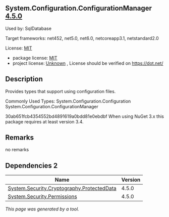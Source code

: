 System.Configuration.ConfigurationManager [4.5.0](https://www.nuget.org/packages/System.Configuration.ConfigurationManager/4.5.0)
--------------------

Used by: SqlDatabase

Target frameworks: net452, net5.0, net6.0, netcoreapp3.1, netstandard2.0

License: [MIT](../../../../licenses/mit) 

- package license: [MIT](https://github.com/dotnet/corefx/blob/master/LICENSE.TXT) 
- project license: [Unknown](https://dot.net/) , License should be verified on https://dot.net/

Description
-----------
Provides types that support using configuration files.

Commonly Used Types:
System.Configuration.Configuration
System.Configuration.ConfigurationManager
 
30ab651fcb4354552bd4891619a0bdd81e0ebdbf 
When using NuGet 3.x this package requires at least version 3.4.

Remarks
-----------
no remarks


Dependencies 2
-----------

|Name|Version|
|----------|:----|
|[System.Security.Cryptography.ProtectedData](../../../../packages/nuget.org/system.security.cryptography.protecteddata/4.5.0)|4.5.0|
|[System.Security.Permissions](../../../../packages/nuget.org/system.security.permissions/4.5.0)|4.5.0|

*This page was generated by a tool.*
